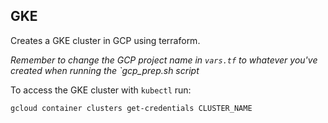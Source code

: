 ## GKE

Creates a GKE cluster in GCP using terraform.

_Remember to change the GCP project name in `vars.tf` to whatever you've created when running the `gcp_prep.sh script_

To access the GKE cluster with `kubectl` run:
```
gcloud container clusters get-credentials CLUSTER_NAME
```